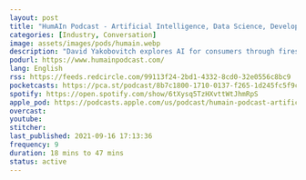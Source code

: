 ```yaml
---
layout: post
title: "HumAIn Podcast - Artificial Intelligence, Data Science, Developer Tools, and Technical Educatio‪n"
categories: [Industry, Conversation]
image: assets/images/pods/humain.webp
description: "David Yakobovitch explores AI for consumers through fireside conversations with industry thought leaders on HumAIn. From Chief Data Scientists and AI Advisors, to Leaders who advance AI for All, the HumAIn Podcast is the channel to release new AI products, to learn about industry trends, and to bridge the gap between humans and machines in the Fourth Industrial Revolution."
podurl: https://www.humainpodcast.com/
lang: English
rss: https://feeds.redcircle.com/99113f24-2bd1-4332-8cd0-32e0556c8bc9
pocketcasts: https://pca.st/podcast/8b7c1800-1710-0137-f265-1d245fc5f9cf
spotify: https://open.spotify.com/show/6tXysq5TzHXvttWtJhmRpS
apple_pod: https://podcasts.apple.com/us/podcast/humain-podcast-artificial-intelligence-data-science/id1452117009
overcast:
youtube:
stitcher:
last_published: 2021-09-16 17:13:36
frequency: 9
duration: 18 mins to 47 mins
status: active
---
```

